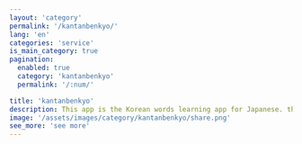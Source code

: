 ```yaml
---
layout: 'category'
permalink: '/kantanbenkyo/'
lang: 'en'
categories: 'service'
is_main_category: true
pagination:
  enabled: true
  category: 'kantanbenkyo'
  permalink: '/:num/'

title: 'kantanbenkyo'
description: This app is the Korean words learning app for Japanese. the app provides Korean words by 15 categories. also, You can study Korean words every day, and review the words that you studied.
image: '/assets/images/category/kantanbenkyo/share.png'
see_more: 'see more'
---
```

